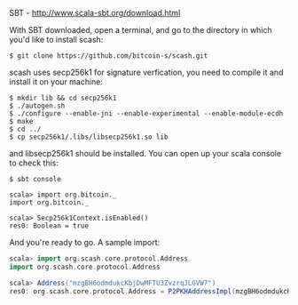 SBT - http://www.scala-sbt.org/download.html
    
With SBT downloaded, open a terminal, and go to the directory in which you'd like to install scash:

```shell
$ git clone https://github.com/bitcoin-s/scash.git
```
scash uses secp256k1 for signature verfication, you need to compile it and install it on your machine:

```shell
$ mkdir lib && cd secp256k1
$ ./autogen.sh
$ ./configure --enable-jni --enable-experimental --enable-module-ecdh
$ make
$ cd ../
$ cp secp256k1/.libs/libsecp256k1.so lib
```

and libsecp256k1 should be installed. You can open up your scala console to check this:

```shell
$ sbt console

scala> import org.bitcoin._
import org.bitcoin._

scala> Secp256k1Context.isEnabled()
res0: Boolean = true

```

And you're ready to go. A sample import:

```scala
scala> import org.scash.core.protocol.Address
import org.scash.core.protocol.Address

scala> Address("mzgBH6odmdukcKbjDwMFTU3ZvzrqJLGVW7")
res0: org.scash.core.protocol.Address = P2PKHAddressImpl(mzgBH6odmdukcKbjDwMFTU3ZvzrqJLGVW7)

```
